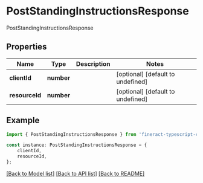 # PostStandingInstructionsResponse

PostStandingInstructionsResponse

## Properties

Name | Type | Description | Notes
------------ | ------------- | ------------- | -------------
**clientId** | **number** |  | [optional] [default to undefined]
**resourceId** | **number** |  | [optional] [default to undefined]

## Example

```typescript
import { PostStandingInstructionsResponse } from 'fineract-typescript-client';

const instance: PostStandingInstructionsResponse = {
    clientId,
    resourceId,
};
```

[[Back to Model list]](../README.md#documentation-for-models) [[Back to API list]](../README.md#documentation-for-api-endpoints) [[Back to README]](../README.md)
